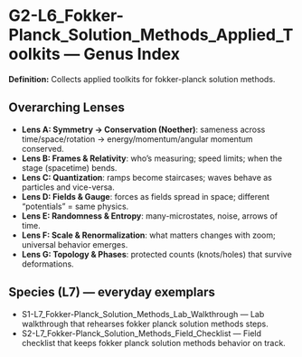 # G2-L6_Fokker-Planck_Solution_Methods_Applied_Toolkits — Genus Index
**Definition:** Collects applied toolkits for fokker-planck solution methods.

## Overarching Lenses

- **Lens A: Symmetry -> Conservation (Noether)**: sameness across time/space/rotation → energy/momentum/angular momentum conserved.
- **Lens B: Frames & Relativity**: who’s measuring; speed limits; when the stage (spacetime) bends.
- **Lens C: Quantization**: ramps become staircases; waves behave as particles and vice-versa.
- **Lens D: Fields & Gauge**: forces as fields spread in space; different “potentials” = same physics.
- **Lens E: Randomness & Entropy**: many-microstates, noise, arrows of time.
- **Lens F: Scale & Renormalization**: what matters changes with zoom; universal behavior emerges.
- **Lens G: Topology & Phases**: protected counts (knots/holes) that survive deformations.

## Species (L7) — everyday exemplars

- S1-L7_Fokker-Planck_Solution_Methods_Lab_Walkthrough — Lab walkthrough that rehearses fokker planck solution methods steps.
- S2-L7_Fokker-Planck_Solution_Methods_Field_Checklist — Field checklist that keeps fokker planck solution methods behavior on track.
